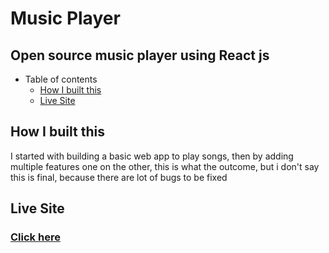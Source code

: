 # Music Player

## Open source music player using React js


- Table of contents
  - [How I built this](#how-i-built-this)
  - [Live Site](#live-site) 

## How I built this

I started with building a basic web app to play songs, then by adding multiple features one on the other, this is what the outcome, but i don't say this is final, because there are lot of bugs to be fixed

## Live Site

### [Click here](https://srikargunnam.github.io/musicplayer/)

